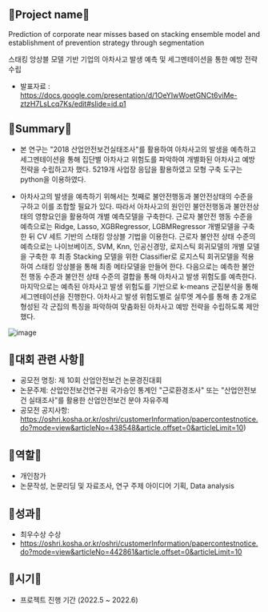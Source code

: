 ## 📁Project name📁
Prediction of corporate near misses based on stacking ensemble model and establishment of prevention strategy through segmentation

스태킹 앙상블 모델 기반 기업의 아차사고 발생 예측 및 세그멘테이션을 통한 예방 전략 수립

- 발표자료 : https://docs.google.com/presentation/d/1OeYIwWoetGNCt6viMe-ztzH7LsLcq7Ks/edit#slide=id.p1

## 📁Summary📁

- 본 연구는 "2018 산업안전보건실태조사"를 활용하여 아차사고의 발생을 예측하고 세그멘테이션을 통해 집단별 아차사고 위험도를 파악하여 개별화된 아차사고 예방 전략을 수립하고자 했다. 
5219개 사업장 응답을 활용하였고 모형 구축 도구는 python을 이용하였다.   

- 아차사고의 발생을 예측하기 위해서는 첫째로 불안전행동과 불안전상태의 수준을 구하고 이를 조합할 필요가 있다. 따라서 아차사고의 원인인 불안전행동과 불안전상태의 영향요인을 활용하여 개별 예측모델을 구축한다. 근로자 불안전 행동 수준을 예측으로는 Ridge, Lasso, XGBRegressor, LGBMRegressor 개별모델을 구축한 뒤 CV 세트 기반의 스태킹 앙상블 기법을 이용한다. 근로자 불안전 상태 수준의 예측으로는 나이브베이즈, SVM, Knn, 인공신경망, 로지스틱 회귀모델의 개별 모델을 구축한 후 최종 Stacking 모델을 위한 Classifier로 로지스틱 회귀모델을 적용하여 스태킹 앙상블을 통해 최종 메타모델을 만들어 한다. 다음으로는 예측한 불안전 행동 수준과 불안전 상태 수준의 결합을 통해 아차사고 발생 위험도를 예측한다. 마지막으로는 예측된 아차사고 발생 위험도를 기반으로 k-means 군집분석을 통해 세그멘테이션을 진행한다. 아차사고 발생 위험도별로 실루엣 계수를 통해 총 2개로 형성된 각 군집의 특징을 파악하여 맞춤화된 아차사고 예방 전략을 수립하도록 제안했다.

![image](https://github.com/nanhungrybin/2023_nearmiss_prevent/assets/97181397/df9a1bea-aa02-44f1-98b8-a7fa9723dfb0)

## 📁대회 관련 사항📁
- 공모전 명칭: 제 10회 산업안전보건 논문경진대회
- 논문주제: 산업안전보건연구원 국가승인 통계인 "근로환경조사" 또는 "산업안전보건 실태조사"를 활용한 산업안전보건 분야 자유주제
- 공모전 공지사항: https://oshri.kosha.or.kr/oshri/customerInformation/papercontestnotice.do?mode=view&articleNo=438548&article.offset=0&articleLimit=10)

## 📁역할📁

- 개인참가
- 논문작성, 논문리딩 및 자료조사, 연구 주제 아이디어 기획, Data analysis

## 📁성과📁

- 최우수상 수상
- https://oshri.kosha.or.kr/oshri/customerInformation/papercontestnotice.do?mode=view&articleNo=442861&article.offset=0&articleLimit=10

## 📁시기📁

- 프로젝트 진행 기간 (2022.5 ~ 2022.6)

